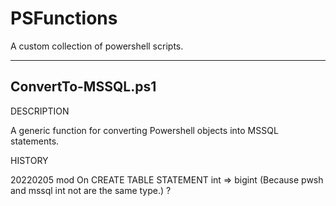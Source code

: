 # PSFunctions

A custom collection of powershell scripts.

---

## ConvertTo-MSSQL.ps1

DESCRIPTION

A generic function for converting Powershell objects into MSSQL statements.


HISTORY

20220205 mod     On CREATE TABLE STATEMENT int => bigint (Because pwsh and mssql int not are the same type.) ?



